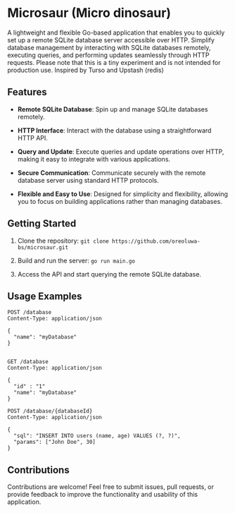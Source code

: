# Microsaur (Micro dinosaur)

A lightweight and flexible Go-based application that enables you to quickly set up a remote SQLite database server accessible over HTTP. Simplify database management by interacting with SQLite databases remotely, executing queries, and performing updates seamlessly through HTTP requests. Please note that this is a tiny experiment and is not intended for production use. Inspired by Turso and Upstash (redis)

## Features

- **Remote SQLite Database**: Spin up and manage SQLite databases remotely.
- **HTTP Interface**: Interact with the database using a straightforward HTTP API.

- **Query and Update**: Execute queries and update operations over HTTP, making it easy to integrate with various applications.

- **Secure Communication**: Communicate securely with the remote database server using standard HTTP protocols.

- **Flexible and Easy to Use**: Designed for simplicity and flexibility, allowing you to focus on building applications rather than managing databases.

## Getting Started

1. Clone the repository: `git clone https://github.com/oreoluwa-bs/microsaur.git`

2. Build and run the server: `go run main.go`

3. Access the API and start querying the remote SQLite database.

## Usage Examples

```http
POST /database
Content-Type: application/json

{
  "name": "myDatabase"
}


GET /database
Content-Type: application/json

{
  "id" : "1"
  "name": "myDatabase"
}

POST /database/{databaseId}
Content-Type: application/json

{
  "sql": "INSERT INTO users (name, age) VALUES (?, ?)",
  "params": ["John Doe", 30]
}
```

## Contributions

Contributions are welcome! Feel free to submit issues, pull requests, or provide feedback to improve the functionality and usability of this application.

<!-- ## License

This project is licensed under the [MIT License](LICENSE). -->

